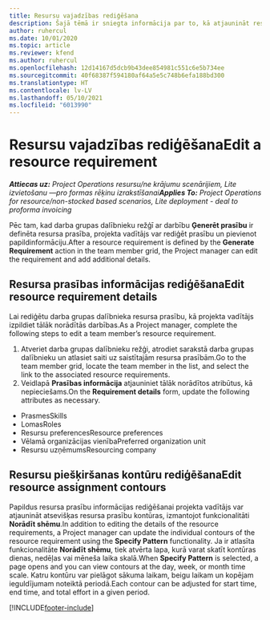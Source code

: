 ```yaml
---
title: Resursu vajadzības rediģēšana
description: Šajā tēmā ir sniegta informācija par to, kā atjaunināt resursu prasību informāciju.
author: ruhercul
ms.date: 10/01/2020
ms.topic: article
ms.reviewer: kfend
ms.author: ruhercul
ms.openlocfilehash: 12d14167d5dcb9b43dee854981c551c6e5b734ee
ms.sourcegitcommit: 40f68387f594180af64a5e5c748b6efa188bd300
ms.translationtype: HT
ms.contentlocale: lv-LV
ms.lasthandoff: 05/10/2021
ms.locfileid: "6013990"
---
```

# <a name="edit-a-resource-requirement"></a><span data-ttu-id="9aae5-103">Resursu vajadzības rediģēšana</span><span class="sxs-lookup"><span data-stu-id="9aae5-103">Edit a resource requirement</span></span>

<span data-ttu-id="9aae5-104">_**Attiecas uz:** Project Operations resursu/ne krājumu scenārijiem, Lite izvietošanu —pro formas rēķinu izrakstīšanai_</span><span class="sxs-lookup"><span data-stu-id="9aae5-104">_**Applies To:** Project Operations for resource/non-stocked based scenarios, Lite deployment - deal to proforma invoicing_</span></span>

<span data-ttu-id="9aae5-105">Pēc tam, kad darba grupas dalībnieku režģī ar darbību **Ģenerēt prasību** ir definēta resursa prasība, projekta vadītājs var rediģēt prasību un pievienot papildinformāciju.</span><span class="sxs-lookup"><span data-stu-id="9aae5-105">After a resource requirement is defined by the **Generate Requirement** action in the team member grid, the Project manager can edit the requirement and add additional details.</span></span>

## <a name="edit-resource-requirement-details"></a><span data-ttu-id="9aae5-106">Resursa prasības informācijas rediģēšana</span><span class="sxs-lookup"><span data-stu-id="9aae5-106">Edit resource requirement details</span></span>

<span data-ttu-id="9aae5-107">Lai rediģētu darba grupas dalībnieka resursa prasību, kā projekta vadītājs izpildiet tālāk norādītās darbības.</span><span class="sxs-lookup"><span data-stu-id="9aae5-107">As a Project manager, complete the following steps to edit a team member’s resource requirement.</span></span>

1. <span data-ttu-id="9aae5-108">Atveriet darba grupas dalībnieku režģi, atrodiet sarakstā darba grupas dalībnieku un atlasiet saiti uz saistītajām resursa prasībām.</span><span class="sxs-lookup"><span data-stu-id="9aae5-108">Go to the team member grid, locate the team member in the list, and select the link to the associated resource requirements.</span></span>
2. <span data-ttu-id="9aae5-109">Veidlapā **Prasības informācija** atjauniniet tālāk norādītos atribūtus, kā nepieciešams.</span><span class="sxs-lookup"><span data-stu-id="9aae5-109">On the **Requirement details** form, update the following attributes as necessary.</span></span>

- <span data-ttu-id="9aae5-110">Prasmes</span><span class="sxs-lookup"><span data-stu-id="9aae5-110">Skills</span></span>
- <span data-ttu-id="9aae5-111">Lomas</span><span class="sxs-lookup"><span data-stu-id="9aae5-111">Roles</span></span>
- <span data-ttu-id="9aae5-112">Resursu preferences</span><span class="sxs-lookup"><span data-stu-id="9aae5-112">Resource preferences</span></span>
- <span data-ttu-id="9aae5-113">Vēlamā organizācijas vienība</span><span class="sxs-lookup"><span data-stu-id="9aae5-113">Preferred organization unit</span></span>
- <span data-ttu-id="9aae5-114">Resursu uzņēmums</span><span class="sxs-lookup"><span data-stu-id="9aae5-114">Resourcing company</span></span>

## <a name="edit-resource-assignment-contours"></a><span data-ttu-id="9aae5-115">Resursu piešķiršanas kontūru rediģēšana</span><span class="sxs-lookup"><span data-stu-id="9aae5-115">Edit resource assignment contours</span></span>

<span data-ttu-id="9aae5-116">Papildus resursa prasību informācijas rediģēšanai projekta vadītājs var atjaunināt atsevišķas resursa prasību kontūras, izmantojot funkcionalitāti **Norādīt shēmu**.</span><span class="sxs-lookup"><span data-stu-id="9aae5-116">In addition to editing the details of the resource requirements, a Project manager can update the individual contours of the resource requirement using the **Specify Pattern** functionality.</span></span> <span data-ttu-id="9aae5-117">Ja ir atlasīta funkcionalitāte **Norādīt shēmu**, tiek atvērta lapa, kurā varat skatīt kontūras dienas, nedēļas vai mēneša laika skalā.</span><span class="sxs-lookup"><span data-stu-id="9aae5-117">When **Specify Pattern** is selected, a page opens and you can view contours at the day, week, or month time scale.</span></span> <span data-ttu-id="9aae5-118">Katru kontūru var pielāgot sākuma laikam, beigu laikam un kopējam ieguldījumam noteiktā periodā.</span><span class="sxs-lookup"><span data-stu-id="9aae5-118">Each contour can be adjusted for start time, end time, and total effort in a given period.</span></span>

[!INCLUDE[footer-include](../includes/footer-banner.md)]